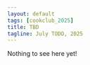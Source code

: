 ```yaml
---
layout: default
tags: [cookclub_2025]
title: TBD
tagline: July TODO, 2025
---
```


Nothing to see here yet!
